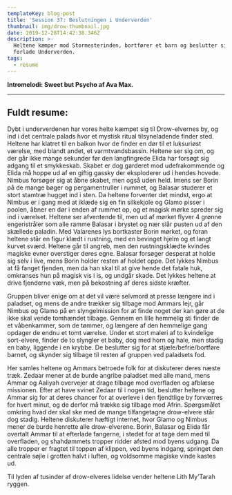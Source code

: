 ```yaml
---
templateKey: blog-post
title: 'Session 37: Beslutningen i Underverden'
thumbnail: img/drow-thumbnail.jpg
date: 2019-12-28T14:42:38.346Z
description: >-
  Heltene kæmper mod Stormesterinden, bortfører et barn og beslutter sig for at
  forlade Underverden.
tags:
  - resume
---
```

**Intromelodi: Sweet but Psycho af Ava Max.**

****

## Fuldt resume:

Dybt i underverdenen har vores helte kæmpet sig til Drow-elvernes by, og ind i det centrale palads hvor et mystisk ritual tilsyneladende finder sted. Heltene har klatret til en balkon hvor de finder en dør til et luksuriøst værelse, med blandt andet, et varmtvandsbassin. Heltene ser sig om, og der går ikke mange sekunder før den langfingrede Elida har forsøgt sig adgang til et smykkeskab. Skabet er dog garderet mod udefrakommende og Elida må hoppe ud af en giftig gassky der eksploderer ud i hendes hovede. Nimbus forsøger sig at åbne skabet, men også uden held. Imens ser Borin på de mange bøger og pergamentruller i rummet, og Balasar studerer et stort stamtræ hugget ind i sten. Da heltene forventer det mindst, ergo at Nimbus er i gang med at iklæde sig en fin silkekjole og Glamo pisser i poolen, åbner en dør i enden af rummet op, og et magisk mørke spreder sig ind i værelset. Heltene ser afventende til, men ud af mørket flyver 4 grønne engeristråler som alle ramme Balasar i brystet og nær slår pusten ud af den skællede paladin. Med Valarenes lys bortkaster Borin mørket, og foran heltene står en figur klædt i rustning, med en bevinget hjelm og et langt kurvet sværd. Heltene går til angreb, men den rustningsklædte kvindes magiske evner overstiger deres egne. Balasar forsøger desperat at holde sig selv i live, mens Borin holder resten af holdet oppe. Det lykkes Nimbus at få fanget fjenden, men da han skal til at give hende det fatale huk, omkranses hun på magisk vis i is, og undgår skade. Det lykkes heltene at drive fjenderne væk, men på bekostning af deres sidste kræfter.

Gruppen bliver enige om at det vil være selvmord at presse længere ind i paladset, og mens de andre trækker sig tilbage mod Ammars lejr, går Nimbus og Glamo på en slyngelmission for at finde noget der kan gøre at de ikke skal vende tomhændet tilbage. Gennem en lille hemmelig sti finder de et våbenkammer, som de tømmer, og længere af den hemmelige gang opdager de endnu et tomt værelse. Under et stort maleri af to kvindelige sort-elvere, finder de to slyngler et baby, dog med horn og hale, men stadig en baby, liggende i en krybbe. De beslutter sig for at stjæle/befrie/bortføre barnet, og skynder sig tilbage til resten af gruppen ved paladsets fod.

Her samles heltene og Ammars betroede folk for at diskuterer deres næste træk. Zedaar mener at de burde angribe paladset med alle mand, mens Ammar og Aaliyah overvejer at drage tilbage mod overfladen og afblæse missionen. Efter at have svinet Zedaar til i nogen tid, beslutter heltene og Ammar sig for at deres chancer for at overleve i den fjendtlige by forværres for hvert minut, og de derfor må trække sig tilbage mod Afrin. Spørgsmålet omkring hvad der skal ske med de mange tilfangetagne drow-elvere står dog stadig. Heltene diskuterer hæftigt internet, hvor Glamo og Nimbus mener de burde henrette alle drow-elverene. Borin, Balasar og Elida får overtalt Ammar til at efterlade fangerne, i stedet for at tage dem med til overfladen, og shahdømmets tropper ridder afsted mod byens udgang. Da alle tropper er fragtet til toppen af klippen, ved byens indgang, springet den centrale søjle i grotten halvt i luften, og voldsomme magiske vinde kastes ud.

Til lyden af tusinder af drow-elveres lidelse vender heltene Lith My’Tarah ryggen.
